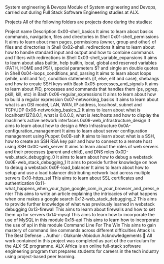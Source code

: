 System engineering & Devops
Module of System engineering and Devops, carried out during Full Stack Software Engineering studies at ALX.

Projects
All of the following folders are projects done during the studies:

Project name	Description
0x00-shell_basics	It aims to learn about basics commands, navigation, files and directories in Shell
0x01-shell_permissions	It aims to learn about man pages, permissions (owner, group and other) of files and directories in Shell
0x02-shell_redirections	It aims to learn about how to handle standard input and output and how to combine commands and filters with redirections in Shell
0x03-shell_variable_expansions	It aims to learn about alias builtin, help builtin, local, global and reserved variables (PATH, HOME and PS1), special parameters $? and single an double quotes in Shell
0x04-loops_conditions_and_parsing	It aims to learn about loops (while, until and for), condition statements (if, else, elif and case), shebangs and how to create SSH keys with Bash
0x05-processes_and_signals	It aims to learn about PID, processes and commands that handles them (ps, pgrep, pkill, kill, etc) in Bash
0x06-regular_expressions	It aims to learn about how to build a regular expression
0x07-networking_basics	It aims to learn about what is an OSI model, LAN, WAN, IP address, localhost, subnet and TCP/UDP
0x08-networking_basics_2	It aims to learn about what is localhost/127.0.0.1, what is 0.0.0.0, what is /etc/hosts and how to display the machine's active network interfaces
0x09-web_infrastructure_design	It aims to learn about how to design a Web Infrastructure
0x0A-configuration_management	It aims to learn about server configuration management using Puppet
0x0B-ssh	It aims to learn about what is a SSH, how to create an SSH RSA key pair and how to connect to a remote host using SSH
0x0C-web_server	It aims to learn about the roles of web servers and their processes (parent and child), and DNS roles
0x0D-web_stack_debugging_0	It aims to learn about how to debug a webstack
0x0E-web_stack_debugging_1	It aims to provide further knowledge on how to debug a webstack
0x0F-load_balancer	It aims to learn about how to setup and use a load balancer distributing network load across multiple servers
0x10-https_ssl	This aims to learn about SSL certificates and authentication
0x11-what_happens_when_your_type_google_com_in_your_browser_and_press_enter	This aims to write an article explaining the intricacies of what happens when one makes a google search
0x12-web_stack_debugging_2	This aims to provide further knowledge of what was previously learned in webstack debugging
0x13-firewall	This aims to learm about firewalls and how to set them up for servers
0x14-mysql	This aims to learn how to incorporate the use of MySQL in this module
0x15-api	This aims to learn how to incorporate the use of api in this module
Command Line For The Win	This aims to gain mastery of command line commands across different difficulties
Attack Is The Best Defense	..
Author :
Olakunle-Abiodun
Acknowledgements 🙏
All work contained in this project was completed as part of the curriculum for the ALX-SE programme. ALX Africa is an online full-stack software engineering program that prepares students for careers in the tech industry using project-based peer learning.
